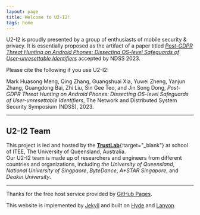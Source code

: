 ```yaml
---
layout: page
title: Welcome to U2-I2!
tags: home
---
```


U2-I2 is proudly presented by a group of enthusiasts of mobile security & privacy.
It is essentially proposed as the artifact of a paper titled [*Post-GDPR Threat Hunting on Android Phones: Dissecting OS-level Safeguards of User-unresettable Identifiers*](https://www.ndss-symposium.org/ndss2023/) accepted by NDSS 2023.

Please cite the following if you use U2-I2:

<p class="message">
Mark Huasong Meng, Qing Zhang, Guangshuai Xia, Yuwei Zheng, Yanjun Zhang, Guangdong Bai, Zhi Liu, Sin Gee Teo, and Jin Song Dong,
<i>Post-GDPR Threat Hunting on Android Phones: Dissecting OS-level Safeguards of User-unresettable Identifiers</i>, 
The Network and Distributed System Security Symposium (NDSS), 2023.
</p>

----
## U2-I2 Team

This project is led and hosted by the [**TrustLab**](https://github.com/UQ-Trust-Lab){:target="_blank"} at school of ITEE, The University of Queensland, Australia.   
Our U2-I2 team is made up of researchers and engineers from different countries and organizations, including _the University of Queensland_, _National University of Singpaore_, _ByteDance_, _A*STAR Singapore_, and _Deakin University_.

----
<p class="message">
Thanks for the free host service provided by <a href="https://pages.github.com">GitHub Pages</a>.

This website is implemented by <a href="https://jekyllrb.com">Jekyll</a> and built on <a href="https://hyde.getpoole.com">Hyde</a> and <a href="https://lanyon.getpoole.com">Lanyon</a>.

</p>